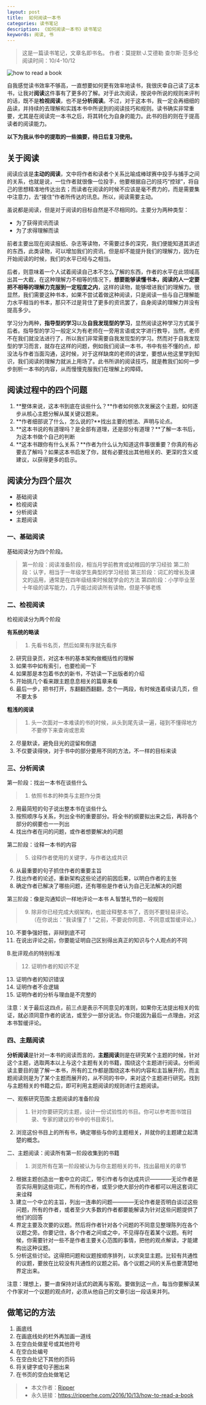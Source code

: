```yaml
---
layout: post
title:  如何阅读一本书
categories: 读书笔记
description: 《如何阅读一本书》读书笔记
keywords: 阅读, 书
---
```


> 这是一篇读书笔记，文章名即书名。
> 作者：莫提默·J.艾德勒 查尔斯·范多伦
> 阅读时间：10/4-10/12

![how to read a book](https://raw.githubusercontent.com/ripperhe/oss/master/2016/1013/howtoreadabook.jpg)

自我感觉读书效率不够高，一直想要如何更有效率地读书，我很庆幸自己读了这本书，让我对**阅读**这件事有了更多的了解。对于此次阅读，按说中所说的规则来评判的话，既不是**检视阅读**，也不是**分析阅读**。不过，对于这本书，我一定会再细细的品读，并持续的去理解和实践本书中所说到的阅读技巧和规则。读书确实非常重要，尤其是在阅读完一本书之后，将其转化为自身的能力。此书的目的则在于提高读者的阅读能力。

**以下为我从书中的提取的一些摘要，待日后复习使用。**

## 关于阅读

阅读应该是**主动的阅读**，文中将作者和读者个关系比喻成棒球赛中投手与捕手之间的关系，也就是说，一位作者就很像一位投手，他要根据自己的技巧“控球”，将自己的思想精准地传达出去；而读者在阅读的时候不应该是毫不费力的，而是需要集中注意力，去“接住”作者所传达的讯息。所以，阅读需要主动。

虽说都是阅读，但是对于阅读的目标自然是不尽相同的。主要分为两种类型：

* 为了获得资讯而读
* 为了求得理解而读

前者主要出现在阅读报纸、杂志等读物，不需要过多的深究，我们便能知道其讲述的东西，此类读物，可以增加我们的资讯，但是却不能提升我们的理解力，因为在开始阅读的时候，我们的水平已经与之相当。

后者，则意味着一个人试着阅读自己本不怎么了解的东西，作者的水平在此领域高出其一大截，在这种理解力不相等的情况下，**想要能够读懂书本，阅读的人一定要把不相等的理解力克服到一定程度之内**，这样的读物，能够增进我们的理解力。很显然，我们需要这种书本，如果不尝试着做这种阅读，只是阅读一些与自己理解能力水平相当的书本，那只不过是背住了更多的资讯罢了，自身阅读的理解力并没有提高多少。

学习分为两种，**指导型的学习**以及**自我发现型的学习**，显然阅读这种学习方式属于后者。指导型的学习一般定义为有老师在一旁用言语或文字进行教导，当然，老师不在我们就没法进行了，所以我们非常需要自我发现型的学习。然而对于自我发现型的学习而言，就存在这样的问题，例如我们阅读一本书，书中有些不懂的点，却没法与作者当面沟通，这时候，对于这样缺席的老师的讲堂，要想从他这里学到知识，我们阅读的理解力就派上用场了。此书所讲的阅读技巧，就是教我们如何一步步剖析一本书的内容，从而慢慢克服我们在理解上的障碍。

## 阅读过程中的四个问题

1. **整体来说，这本书到底在谈些什么？**作者如何依次发展这个主题，如何逐步从核心主题分解从属关键议题来。
2. **作者细部说了什么，怎么说的?**找出主要的想法、声明与论点。
3. **这本书说的有道理吗？是全部有道理，还是部分有道理？**了解一本书后，为这本书做个自己的判断
4. **这本书跟你有什么关系？**作者为什么认为知道这件事很重要？你真的有必要去了解吗？如果这本书启发了你，就有必要找出其他相关的、更深的含义或建议，以获得更多的启示。


## 阅读分为四个层次

* 基础阅读
* 检视阅读
* 分析阅读
* 主题阅读

### 一、基础阅读

基础阅读分为四个阶段。
>第一阶段：阅读准备阶段，相当月学前教育或幼稚园的学习经验
第二阶段：认字，相当于一年级学生典型的学习经验
第三阶段：词汇的增长及课文的运用，通常是在四年级结束时候就学会的方法
第四阶段：小学毕业至十年级的读写能力，几乎能过阅读所有读物，但是不够老练

### 二、检视阅读
检视阅读分为两个阶段

**有系统的略读**

>1. 先看书名页，然后如果有序就先看序
2. 研究目录页，对这本书的基本架构做概括性的理解
3. 如果书中如有索引，也要检阅一下
4. 如果那是本包着书衣的新书，不妨读一下出版者的介绍
5. 开始挑几个看来跟主题息息相关的篇章来看
6. 最后一步，把书打开，东翻翻西翻翻，念个一两段，有时候连着续读几页，但不要太多


**粗浅的阅读**

>1. 头一次面对一本难读的书的时候，从头到尾先读一遍，碰到不懂得地方不要停下来查询或思索
2. 尽量默读，避免目光的逗留和倒退
3. 不仅要读得快，对于书中的部分要用不同的方法，不一样的目标来读

### 三、分析阅读

第一阶段：找出一本书在谈些什么

>1. 依照书本的种类与主题作分类
2. 用最简短的句子说出整本书在谈些什么
3. 按照顺序与关系，列出全书的重要部分。将全书的纲要拟出来之后，再将各个部分的纲要也一一列出
4. 找出作者在问的问题，或作者想要解决的问题

第二阶段：诠释一本书的内容

>5. 诠释作者使用的关键字，与作者达成共识
6. 从最重要的句子抓住作者的重要主旨
7. 找出作者的论述，重新架构这些论述的前因后果，以明白作者的主张
8. 确定作者已解决了哪些问题，还有哪些是作者认为自己无法解决的问题

第三阶段：像是沟通知识一样地评论一本书
A.智慧礼节的一般规则

>9. 除非你已经完成大纲架构，也能诠释整本书了，否则不要轻易评论。（在你说出："我读懂了！"之前，不要说你同意、不同意或暂缓评论。）
10. 不要争强好胜，非辩到底不可
11. 在说出评论之前，你要能证明自己区别得出真正的知识与个人观点的不同

B.批评观点的特别标准

>12. 证明作者的知识不足
13. 证明作者的知识错误
14. 证明作者不合逻辑
15. 证明作者的分析与理由是不完整的

注意：关于最后这四点，前三点是表示不同意见的准则，如果你无法提出相关的佐证，就必须同意作者的说法，或至少一部分说法。你只能因为最后一点理由，对这本书暂缓评论。

### 四、主题阅读

**分析阅读**是针对一本书的阅读而言的，**主题阅读**则是在研究某个主题的时候，针对这个主题，选取两本以上与这个主题有关的书籍，围绕这个主题进行阅读。分析阅读主要目的是了解一本书，所有的工作都是围绕这本书的内容和主旨展开的，而主题阅读则是为了某个主题而展开的，从不同的书中，来对这个主题进行研究。找到与主题相关的书籍之后，即可利用主题阅读的规则进行主题阅读。

一、观察研究范围:主题阅读的准备阶段

>1. 针对你要研究的主题，设计一份试验性的书目。你可以参考图书馆目录、专家的建议的书中的书目索引。
2. 浏览这份书目上的所有书，确定哪些与你的主题相关，并就你的主题建立起清楚的概念。

二、主题阅读：阅读所有第一阶段收集到的书籍

>1. 浏览所有在第一阶段被认为与你主题相关的书，找出最相关的章节
2. 根据主题创造出一套中立的词汇，带引作者与你达成共识————无论作者是否实际用到这些词汇，所有的作者，或至少绝大部分的作者都可以用这套词汇来诠释
3. 建立一个中立的主旨，列出一连串的问题————无论作者是否明白谈过这些问题，所有的作者，或者至少大多数的作者都要能解读为针对这些问题提供了他们的回答
4. 界定主要及次要的议题。然后将作者针对各个问题的不同意见整理陈列在各个议题之旁。你要记住，各个作者之间或之中，不见得存在着某个议题。有时候，你需要针对一些不是作者主要关心范围的事情，把他的观点解读，才能建构出这种议题。
5. 分析这些讨论。这得把问题和议题按顺序排列，以求突显主题。比较有共通性的议题，要放在比较没有共通性的议题之前。各个议题之间的关系也要清楚地界定出来。

注意：理想上，要一直保持对话式的疏离与客观。要做到这一点，每当你要解读某个作家对一个议题的观点时，必须从他自己的文章引出一段话来并列。

## 做笔记的方法

1. 画底线
2. 在画底线处的栏外再加画一道线
3. 在空白处做星号或其他符号
4. 在空白处编号
5. 在空白处记下其他的页码
6. 将关键字或句子圈出来
7. 在书页的空白处做笔记

> * 本文作者：[Ripper](https://github.com/ripperhe)
> * 永久链接：<https://ripperhe.com/2016/10/13/how-to-read-a-book>
